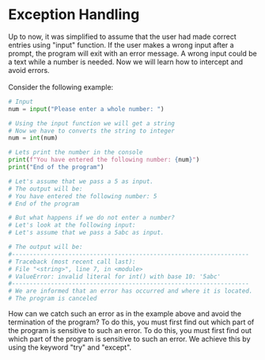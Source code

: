 # Exception Handling

Up to now, it was simplified to assume that the user had made correct entries using "input" function. If the user makes a wrong input after a prompt, the program will exit with an error message. A wrong input could be a text while a number is needed. Now we will learn how to intercept and avoid errors.
<br>
<br>
Consider the following example:
<br>

```python
# Input
num = input("Please enter a whole number: ")

# Using the input function we will get a string
# Now we have to converts the string to integer
num = int(num)

# Lets print the number in the console
print(f"You have entered the following number: {num}")
print("End of the program")

# Let's assume that we pass a 5 as input.
# The output will be:
# You have entered the following number: 5
# End of the program

# But what happens if we do not enter a number?
# Let's look at the following input:
# Let's assume that we pass a 5abc as input.

# The output will be:
#-------------------------------------------------------------------
# Traceback (most recent call last):
# File "<string>", line 7, in <module>
# ValueError: invalid literal for int() with base 10: '5abc'
#-------------------------------------------------------------------
# We are informed that an error has occurred and where it is located.
# The program is canceled

```

How can we catch such an error as in the example above and avoid the termination of the program? To do this, you must first find out which part of the program is sensitive to such an error. To do this, you must first find out which part of the program is sensitive to such an error. We achieve this by using the keyword "try" and "except".
<br>
<br>
